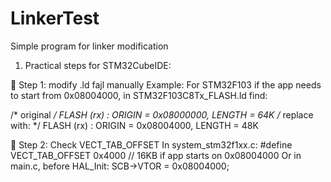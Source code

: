 # LinkerTest
Simple program for linker modification

1. Practical steps for  STM32CubeIDE:

🧩 Step 1: modify .ld fajl manually
Example: For STM32F103 if the app needs to start from 0x08004000, in STM32F103C8Tx_FLASH.ld find:

/* original */
FLASH (rx)      : ORIGIN = 0x08000000, LENGTH = 64K
/* replace with: */
FLASH (rx)      : ORIGIN = 0x08004000, LENGTH = 48K


🧩 Step 2: Check  VECT_TAB_OFFSET
In system_stm32f1xx.c:
#define VECT_TAB_OFFSET  0x4000  // 16KB if app starts on 0x08004000
Or in main.c, before HAL_Init:
SCB->VTOR = 0x08004000;
